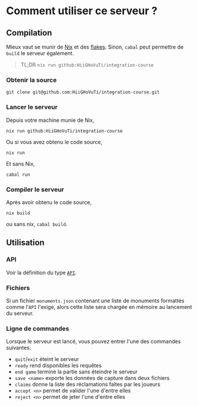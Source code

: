 
# Comment utiliser ce serveur ?

## Compilation

Mieux vaut se munir de [Nix](https://nixos.org) et des [flakes](https://www.tweag.io/blog/2020-05-25-flakes/).
Sinon, `cabal` peut permettre de `build` le serveur également.

> TL;DR `nix run github:HiiGHoVuTi/integration-course`

### Obtenir la source

```
git clone git@github.com:HiiGHoVuTi/integration-course.git
```

### Lancer le serveur

Depuis votre machine munie de Nix,
```
nix run github:HiiGHoVuTi/integration-course
```

Ou si vous avez obtenu le code source,
```
nix run
```
Et sans Nix,
```
cabal run
```

### Compiler le serveur

Après avoir obtenu le code source,
```
nix build
```

ou sans nix, `cabal build`.

## Utilisation

### API

Voir la définition du type [`API`](https://github.com/HiiGHoVuTi/integration-course/blob/main/app/API.hs).

### Fichiers

Si un fichier `monuments.json` contenant une liste de monuments formattés comme l'`API` l'exige, alors cette liste sera chargée en mémoire au lancement du serveur.

### Ligne de commandes

Lorsque le serveur est lancé, vous pouvez entrer l'une des commandes suivantes:
- `quit`/`exit` éteint le serveur
- `ready` rend disponibles les requêtes
- `end game` termine la partie sans éteindre le serveur
- `save <name>` exporte les données de capture dans deux fichiers 
- `claims` donne la liste des réclamations faites par les joueurs
- `accept <n>` permet de valider l'une d'entre elles
- `reject <n>` permet de jeter l'une d'entre elles

